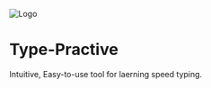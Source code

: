 ![Logo]("https://i.ibb.co/Fsy15r0/icon.png")

# Type-Practive
Intuitive, Easy-to-use tool for laerning speed typing.
